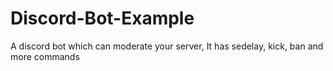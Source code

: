 # Discord-Bot-Example
A discord bot which can moderate your server, It has sedelay, kick, ban and more commands
